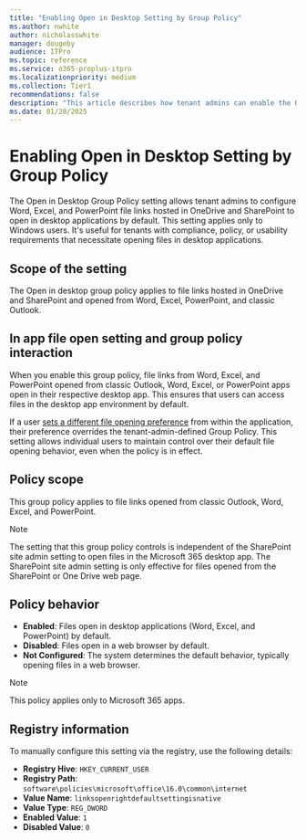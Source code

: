 ```yaml
---
title: "Enabling Open in Desktop Setting by Group Policy"
ms.author: nwhite
author: nicholasswhite
manager: dougeby
audience: ITPro
ms.topic: reference
ms.service: o365-proplus-itpro
ms.localizationpriority: medium
ms.collection: Tier1
recommendations: false
description: "This article describes how tenant admins can enable the Open in Desktop feature using Group Policy."
ms.date: 01/28/2025
---
```


# Enabling Open in Desktop Setting by Group Policy

The Open in Desktop Group Policy setting allows tenant admins to configure Word, Excel, and PowerPoint file links hosted in OneDrive and SharePoint to open in desktop applications by default. This setting applies only to Windows users. It's useful for tenants with compliance, policy, or usability requirements that necessitate opening files in desktop applications.

## Scope of the setting

The Open in desktop group policy applies to file links hosted in OneDrive and SharePoint and opened from Word, Excel, PowerPoint, and classic Outlook.

## In app file open setting and group policy interaction

When you enable this group policy, file links from Word, Excel, and PowerPoint opened from classic Outlook, Word, Excel, or PowerPoint apps open in their respective desktop app. This ensures that users can access files in the desktop app environment by default.

If a user [sets a different file opening preference](https://support.microsoft.com/topic/7c1a08d0-54d0-499e-992e-2c41f70b59a1) from within the application, their preference overrides the tenant-admin-defined Group Policy. This setting allows individual users to maintain control over their default file opening behavior, even when the policy is in effect.

## Policy scope

This group policy applies to file links opened from classic Outlook, Word, Excel, and PowerPoint.

> [!NOTE]
> The setting that this group policy controls is independent of the SharePoint site admin setting to open files in the Microsoft 365 desktop app. The SharePoint site admin setting is only effective for files opened from the SharePoint or One Drive web page.

## Policy behavior

- **Enabled**: Files open in desktop applications (Word, Excel, and PowerPoint) by default.
- **Disabled**: Files open in a web browser by default.
- **Not Configured**: The system determines the default behavior, typically opening files in a web browser.

> [!NOTE]
> This policy applies only to Microsoft 365 apps.

## Registry information

To manually configure this setting via the registry, use the following details:

- **Registry Hive**: `HKEY_CURRENT_USER`
- **Registry Path**: `software\policies\microsoft\office\16.0\common\internet`
- **Value Name**: `linksopenrightdefaultsettingisnative`
- **Value Type**: `REG_DWORD`
- **Enabled Value**: `1`
- **Disabled Value**: `0`
